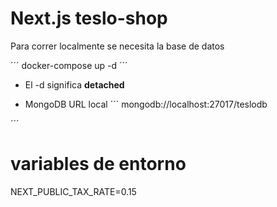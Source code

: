 # Next.js teslo-shop

Para correr localmente se necesita la base de datos

´´´
docker-compose up -d
´´´

- El -d significa **detached**

* MongoDB URL local
´´´
mongodb://localhost:27017/teslodb


´´´
# variables de entorno
NEXT_PUBLIC_TAX_RATE=0.15



